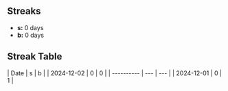 ## Streaks

- **s:** 0 days
- **b:** 0 days

## Streak Table

| Date | s | b |
| 2024-12-02 | 0 | 0 |
| ---------- | --- | --- |
| 2024-12-01 | 0 | 1 |
